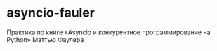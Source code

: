 # asyncio-fauler
Практика по книге «Asyncio и конкурентное программирование на Python» Мэттью Фаулера
